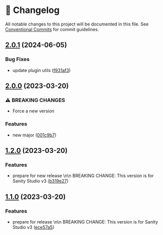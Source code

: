 <!-- markdownlint-disable --><!-- textlint-disable -->

# 📓 Changelog

All notable changes to this project will be documented in this file. See
[Conventional Commits](https://conventionalcommits.org) for commit guidelines.

## [2.0.1](https://github.com/SimeonGriggs/sanity-plugin-user-select-input/compare/v2.0.0...v2.0.1) (2024-06-05)

### Bug Fixes

- update plugin utils ([f931af3](https://github.com/SimeonGriggs/sanity-plugin-user-select-input/commit/f931af3157716fe2b9d4e7501666c1b1e9533faa))

## [2.0.0](https://github.com/SimeonGriggs/sanity-plugin-user-select-input/compare/v1.2.0...v2.0.0) (2023-03-20)

### ⚠ BREAKING CHANGES

- Force a new version

### Features

- new major ([001c9b7](https://github.com/SimeonGriggs/sanity-plugin-user-select-input/commit/001c9b722eb4e88b0f3d04178508225d7d57e067))

## [1.2.0](https://github.com/SimeonGriggs/sanity-plugin-user-select-input/compare/v1.1.0...v1.2.0) (2023-03-20)

### Features

- prepare for new release \n\n BREAKING CHANGE: This version is for Sanity Studio v3 ([b319e27](https://github.com/SimeonGriggs/sanity-plugin-user-select-input/commit/b319e276583e4d6a018edd7ec36df577a191c537))

## [1.1.0](https://github.com/SimeonGriggs/sanity-plugin-user-select-input/compare/v1.0.0...v1.1.0) (2023-03-20)

### Features

- prepare for release \n\n BREAKING CHANGE: This version is for Sanity Studio v3 ([ece57a5](https://github.com/SimeonGriggs/sanity-plugin-user-select-input/commit/ece57a58737ea0af907b944911158ea382a42c1f))
